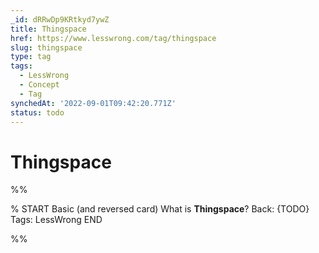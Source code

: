 ```yaml
---
_id: dRRwDp9KRtkyd7ywZ
title: Thingspace
href: https://www.lesswrong.com/tag/thingspace
slug: thingspace
type: tag
tags:
  - LessWrong
  - Concept
  - Tag
synchedAt: '2022-09-01T09:42:20.771Z'
status: todo
---
```


# Thingspace


%%

% START
Basic (and reversed card)
What is **Thingspace**?
Back: {TODO}
Tags: LessWrong
END
<!--ID: 1663156963412-->


%%
	
